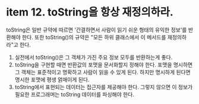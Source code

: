 # item 12. toString을 항상 재정의하라. 
toString은 일반 규약에 따르면 '간결하면서 사람이 읽기 쉬운 형태의 유익한 정보'를 반환해야 한다. 또한 toString()의 규약은 "모든 하위 클래스에서 이 메서드를 재정의하라"고 한다. 

1. 실전에서 toString()은 그 객체가 가진 주요 정보 모두를 반환하는게 좋다. 
2. toString을 구현할 때면 반환값의 포맷을 문서화할지 정해야 한다. 포맷을 명시하면 그 객체는 표준적이고 명확하고 사람이 읽을 수 있게 된다. 하지만 명시하게 된다면 명시한 포맷에 평생 얽매이게 된다. 
3. toString에서 표현되는 데이터는 접근자를 제공해야 한다. 그렇지 않으면 이 정보가 필요한 프로그래머는 toString 데이터를 파싱해야 한다. 
